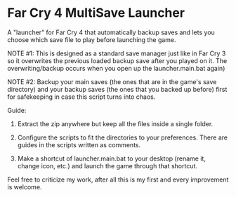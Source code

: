 # Far Cry 4 MultiSave Launcher
A "launcher" for Far Cry 4 that automatically backup saves and lets you choose which save file to play before launching the game.

NOTE #1: This is designed as a standard save manager just like in Far Cry 3 so it overwrites the previous loaded backup save after you played on it. The overwriting/backup occurs when you open up the launcher.main.bat again)

NOTE #2: Backup your main saves (the ones that are in the game's save directory) and your backup saves (the ones that you backed up before) first for safekeeping in case this script turns into chaos.


Guide:

1. Extract the zip anywhere but keep all the files inside a single folder.

2. Configure the scripts to fit the directories to your preferences. There are guides in the scripts written as comments.

3. Make a shortcut of launcher.main.bat to your desktop (rename it, change icon, etc.) and launch the game through that shortcut.



Feel free to criticize my work, after all this is my first and every improvement is welcome.
